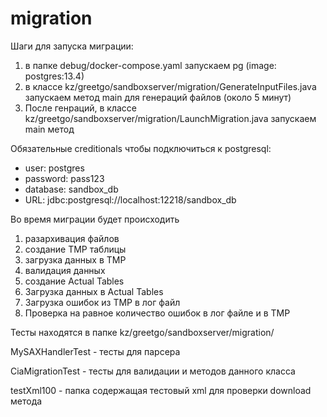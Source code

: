 # migration

Шаги для запуска миграции:
1. в папке debug/docker-compose.yaml запускаем pg (image: postgres:13.4) 
2. в классе kz/greetgo/sandboxserver/migration/GenerateInputFiles.java запускаем метод main для генераций файлов (около 5 минут)
3. После генраций, в классе kz/greetgo/sandboxserver/migration/LaunchMigration.java запускаем main метод

Обязательные creditionals чтобы подключиться к postgresql:
* user: postgres
* password: pass123
* database: sandbox_db
* URL: jdbc:postgresql://localhost:12218/sandbox_db

Во время миграции будет происходить
1. разархивация файлов
2. создание TMP таблицы
3. загрузка данных в TMP
4. валидация данных
5. создание Actual Tables
6. Загрузка данных в Actual Tables
7. Загрузка ошибок из TMP в лог файл
8. Проверка на равное количество ошибок в лог файле и в TMP 

Тесты находятся в папке kz/greetgo/sandboxserver/migration/

MySAXHandlerTest - тесты для парсера

CiaMigrationTest - тесты для валидации и методов данного класса

testXml100 - папка содержащая тестовый xml для проверки download метода
